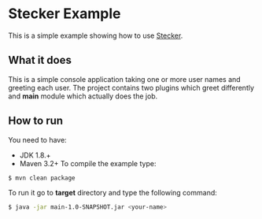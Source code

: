 # Stecker Example
This is a simple example showing how to use [Stecker](https://github.com/meridor/stecker).
## What it does
This is a simple console application taking one or more user names and greeting each user. The project contains two plugins which greet differently and **main** module which actually does the job.

## How to run
You need to have:
* JDK 1.8.+
* Maven 3.2+
To compile the example type:
```bash
$ mvn clean package
```
To run it go to **target** directory and type the following command:
```bash
$ java -jar main-1.0-SNAPSHOT.jar <your-name>
```
